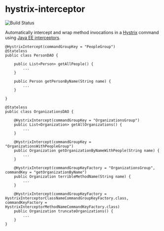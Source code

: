 # hystrix-interceptor

![Build Status](https://travis-ci.org/podnov/hystrix-interceptor.svg?branch=master)

Automatically intercept and wrap method invocations in a [Hystrix](https://github.com/Netflix/Hystrix) command using [Java EE interceptors](http://docs.oracle.com/javaee/6/tutorial/doc/gkeed.html).

```
@HystrixIntercept(commandGroupKey = "PeopleGroup")
@Stateless
public class PersonDAO {

    public List<Person> getAllPeople() {
        ...
    }
    
    public Person getPersonByName(String name) {
        ...
    }

}

@Stateless
public class OrganizationsDAO {

    @HystrixIntercept(commandGroupKey = "OrganizationsGroup")
    public List<Organization> getAllOrganizations() {
        ...
    }
    
    @HystrixIntercept(commandGroupKey = "OrganizationsWithPeopleGroup")
    public Organization getOrganizationByNameWithPeople(String name) {
        ...
    }
    
    @HystrixIntercept(commandGroupKeyFactory = "OrganizationsGroup", commandKey = "getOrganizationByName")
    public Organization terribleMethodName(String name) {
        ...
    }

    @HystrixIntercept(commandGroupKeyFactory = HystrixInterceptorClassNameCommandGroupKeyFactory.class, commandKeyFactory = HystrixInterceptorMethodNameCommandKeyFactory.class)
    public Organization truncateOrganizations() {
        ...
    }
}
```
